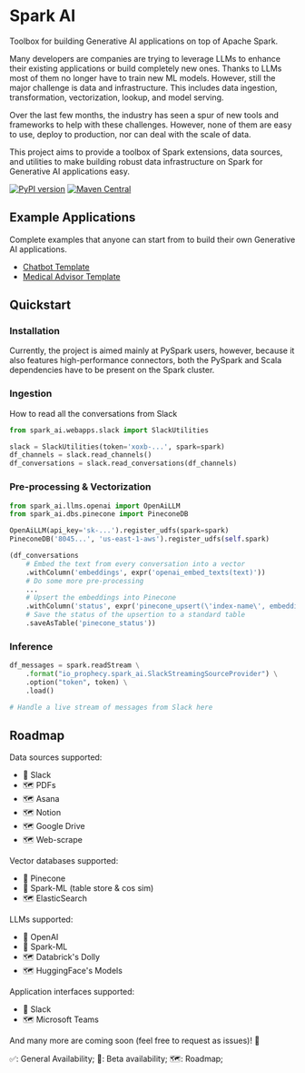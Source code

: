 # Spark AI

Toolbox for building Generative AI applications on top of Apache Spark.

Many developers are companies are trying to leverage LLMs to enhance their existing applications or build completely new
ones. Thanks to LLMs most of them no longer have to train new ML models. However, still the major challenge is data and
infrastructure. This includes data ingestion, transformation, vectorization, lookup, and model serving.

Over the last few months, the industry has seen a spur of new tools and frameworks to help with these challenges.
However, none of them are easy to use, deploy to production, nor can deal with the scale of data.

This project aims to provide a toolbox of Spark extensions, data sources, and utilities to make building robust
data infrastructure on Spark for Generative AI applications easy.

[![PyPI version](https://badge.fury.io/py/prophecy-spark-ai.svg)](https://badge.fury.io/py/prophecy-spark-ai) [![Maven Central](https://maven-badges.herokuapp.com/maven-central/io.prophecy/spark-ai_2.12/badge.svg)](https://maven-badges.herokuapp.com/maven-central/io.prophecy/spark-ai_2.12)

## Example Applications

Complete examples that anyone can start from to build their own Generative AI applications.

- [Chatbot Template](https://github.com/prophecy-samples/gen-ai-chatbot-template)
- [Medical Advisor Template](https://github.com/prophecy-samples/gen-ai-med-avisor-template)

## Quickstart

### Installation

Currently, the project is aimed mainly at PySpark users, however, because it also features high-performance connectors,
both the PySpark and Scala dependencies have to be present on the Spark cluster.

### Ingestion

How to read all the conversations from Slack

```python
from spark_ai.webapps.slack import SlackUtilities

slack = SlackUtilities(token='xoxb-...', spark=spark)
df_channels = slack.read_channels()
df_conversations = slack.read_conversations(df_channels)
```

### Pre-processing & Vectorization

```python
from spark_ai.llms.openai import OpenAiLLM
from spark_ai.dbs.pinecone import PineconeDB

OpenAiLLM(api_key='sk-...').register_udfs(spark=spark)
PineconeDB('8045...', 'us-east-1-aws').register_udfs(self.spark)

(df_conversations
    # Embed the text from every conversation into a vector
    .withColumn('embeddings', expr('openai_embed_texts(text)'))
    # Do some more pre-processing
    ... 
    # Upsert the embeddings into Pinecone
    .withColumn('status', expr('pinecone_upsert(\'index-name\', embeddings)'))
    # Save the status of the upsertion to a standard table
    .saveAsTable('pinecone_status'))
```

### Inference 

```python
df_messages = spark.readStream \
    .format("io_prophecy.spark_ai.SlackStreamingSourceProvider") \
    .option("token", token) \
    .load()

# Handle a live stream of messages from Slack here
```

## Roadmap

Data sources supported:

- 🚧 Slack
- 🗺️ PDFs
- 🗺️ Asana
- 🗺️ Notion
- 🗺️ Google Drive
- 🗺 Web-scrape

Vector databases supported:

- 🚧 Pinecone
- 🚧 Spark-ML (table store & cos sim)
- 🗺 ElasticSearch

LLMs supported:

- 🚧 OpenAI
- 🚧 Spark-ML
- 🗺️ Databrick's Dolly
- 🗺️ HuggingFace's Models

Application interfaces supported:

- 🚧 Slack
- 🗺️ Microsoft Teams

And many more are coming soon (feel free to request as issues)! 🚀

✅: General Availability; 🚧: Beta availability; 🗺️: Roadmap; 
